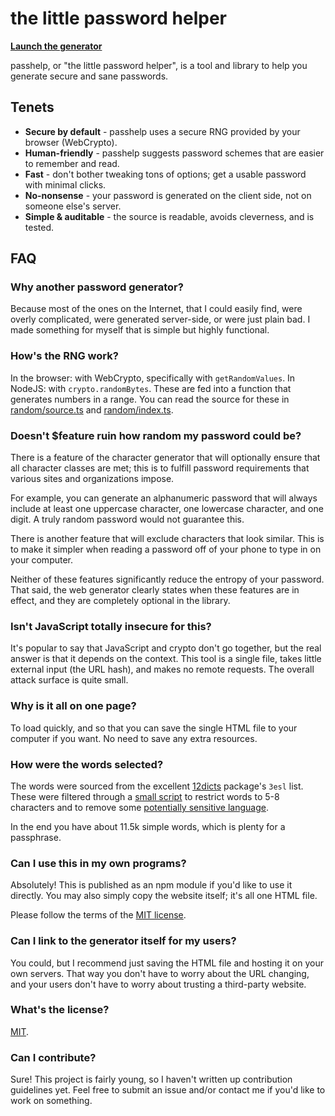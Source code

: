 # the little password helper #

[**Launch the generator**](https://passhelp.github.io/generator/)

passhelp, or "the little password helper", is a tool and library to help you
generate secure and sane passwords.

## Tenets ##
* **Secure by default** - passhelp uses a secure RNG provided by your browser (WebCrypto).
* **Human-friendly** - passhelp suggests password schemes that are easier to remember and read.
* **Fast** - don't bother tweaking tons of options; get a usable password with minimal clicks.
* **No-nonsense** - your password is generated on the client side, not on someone else's server.
* **Simple & auditable** - the source is readable, avoids cleverness, and is tested.

## FAQ ##
### Why another password generator?
Because most of the ones on the Internet, that I could easily find, were overly complicated, were generated server-side, or were just plain bad. I made something for myself that is simple but highly functional.

### How's the RNG work?

In the browser: with WebCrypto, specifically with `getRandomValues`. In NodeJS: with `crypto.randomBytes`. These are fed into a function that generates numbers in a range. You can read the source for these in [random/source.ts](src/random/source.ts) and [random/index.ts](src/random/index.ts).

### Doesn't $feature ruin how random my password could be?

There is a feature of the character generator that will optionally ensure that all character classes are met; this is to fulfill password requirements that various sites and organizations impose.

For example, you can generate an alphanumeric password that will always include at least one uppercase character, one lowercase character, and one digit. A truly random password would not guarantee this.

There is another feature that will exclude characters that look similar. This is to make it simpler when reading a password off of your phone to type in on your computer.

Neither of these features significantly reduce the entropy of your password. That said, the web generator clearly states when these features are in effect, and they are completely optional in the library.

### Isn't JavaScript totally insecure for this?

It's popular to say that JavaScript and crypto don't go together, but the real answer is that it depends on the context. This tool is a single file, takes little external input (the URL hash), and makes no remote requests. The overall attack surface is quite small.

### Why is it all on one page?

To load quickly, and so that you can save the single HTML file to your computer if you want. No need to save any extra resources.

### How were the words selected?

The words were sourced from the excellent [12dicts](http://wordlist.aspell.net/12dicts/) package's `3esl` list. These were filtered through a [small script](tools/wordprune.js) to restrict words to 5-8 characters and to remove some [potentially sensitive language](https://www.cs.cmu.edu/~biglou/resources/bad-words.txt).

In the end you have about 11.5k simple words, which is plenty for a passphrase.

### Can I use this in my own programs?

Absolutely! This is published as an npm module if you'd like to use it directly. You may also simply copy the website itself; it's all one HTML file.

Please follow the terms of the [MIT license](LICENSE).

### Can I link to the generator itself for my users?

You could, but I recommend just saving the HTML file and hosting it on your own servers. That way you don't have to worry about the URL changing, and your users don't have to worry about trusting a third-party website.

### What's the license?

[MIT](LICENSE).

### Can I contribute?

Sure! This project is fairly young, so I haven't written up contribution guidelines yet. Feel free to submit an issue and/or contact me if you'd like to work on something.
